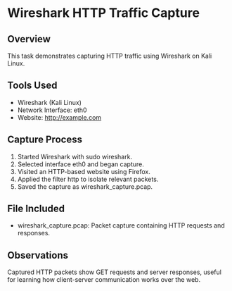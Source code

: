 # Wireshark HTTP Traffic Capture

## Overview

This task demonstrates capturing HTTP traffic using Wireshark on Kali Linux.

## Tools Used
- Wireshark (Kali Linux)
- Network Interface: eth0
- Website: http://example.com

## Capture Process
1. Started Wireshark with sudo wireshark.
2. Selected interface eth0 and began capture.
3. Visited an HTTP-based website using Firefox.
4. Applied the filter http to isolate relevant packets.
5. Saved the capture as wireshark_capture.pcap.

## File Included
- wireshark_capture.pcap: Packet capture containing HTTP requests and responses.

## Observations
Captured HTTP packets show GET requests and server responses, useful for learning how client-server communication works over the web.

